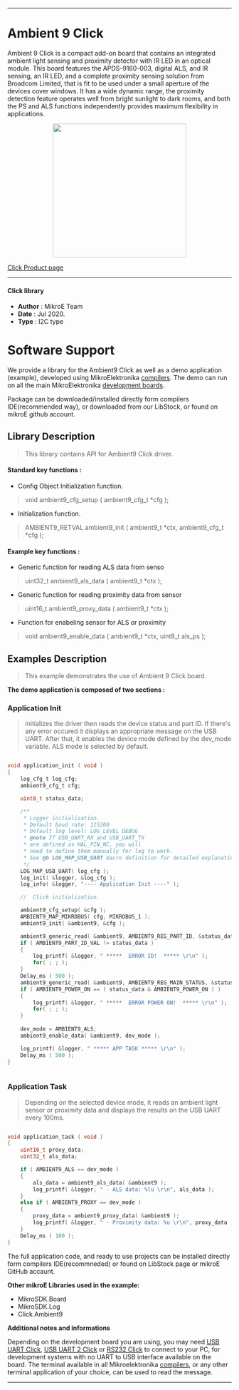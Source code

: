 
---
# Ambient 9 Click

Ambient 9 Click is a compact add-on board that contains an integrated ambient light sensing and proximity detector with IR LED in an optical module. This board features the APDS-9160-003, digital ALS, and IR sensing, an IR LED, and a complete proximity sensing solution from Broadcom Limited, that is fit to be used under a small aperture of the devices cover windows. It has a wide dynamic range, the proximity detection feature operates well from bright sunlight to dark rooms, and both the PS and ALS functions independently provides maximum flexibility in applications.

<p align="center">
  <img src="https://download.mikroe.com/images/click_for_ide/ambient9_click.png" height=300px>
</p>


[Click Product page](https://www.mikroe.com/ambient-9-click)

---


#### Click library 

- **Author**        : MikroE Team
- **Date**          : Jul 2020.
- **Type**          : I2C type


# Software Support

We provide a library for the Ambient9 Click 
as well as a demo application (example), developed using MikroElektronika 
[compilers](https://shop.mikroe.com/compilers). 
The demo can run on all the main MikroElektronika [development boards](https://shop.mikroe.com/development-boards).

Package can be downloaded/installed directly form compilers IDE(recommended way), or downloaded from our LibStock, or found on mikroE github account. 

## Library Description

> This library contains API for Ambient9 Click driver.

#### Standard key functions :

- Config Object Initialization function.
> void ambient9_cfg_setup ( ambient9_cfg_t *cfg ); 
 
- Initialization function.
> AMBIENT9_RETVAL ambient9_init ( ambient9_t *ctx, ambient9_cfg_t *cfg );

#### Example key functions :

- Generic function for reading ALS data from senso
> uint32_t ambient9_als_data ( ambient9_t *ctx );
 
- Generic function for reading proximity data from sensor
> uint16_t ambient9_proxy_data ( ambient9_t *ctx );

- Function for enabeling sensor for ALS or proximity
> void ambient9_enable_data ( ambient9_t *ctx, uint8_t als_ps );

## Examples Description

> This example demonstrates the use of Ambient 9 Click board.

**The demo application is composed of two sections :**

### Application Init 

> Initializes the driver then reads the device status and part ID. If there's any error occured 
> it displays an appropriate message on the USB UART. After that, it enables the device mode
> defined by the dev_mode variable. ALS mode is selected by default.

```c

void application_init ( void )
{
    log_cfg_t log_cfg;
    ambient9_cfg_t cfg;

    uint8_t status_data;

    /** 
     * Logger initialization.
     * Default baud rate: 115200
     * Default log level: LOG_LEVEL_DEBUG
     * @note If USB_UART_RX and USB_UART_TX 
     * are defined as HAL_PIN_NC, you will 
     * need to define them manually for log to work. 
     * See @b LOG_MAP_USB_UART macro definition for detailed explanation.
     */
    LOG_MAP_USB_UART( log_cfg );
    log_init( &logger, &log_cfg );
    log_info( &logger, "---- Application Init ----" );

    //  Click initialization.

    ambient9_cfg_setup( &cfg );
    AMBIENT9_MAP_MIKROBUS( cfg, MIKROBUS_1 );
    ambient9_init( &ambient9, &cfg );

    ambient9_generic_read( &ambient9, AMBIENT9_REG_PART_ID, &status_data, 1 );
    if ( AMBIENT9_PART_ID_VAL != status_data )
    {
        log_printf( &logger, " *****  ERROR ID!  ***** \r\n" );
        for( ; ; );
    }
    Delay_ms ( 500 );
    ambient9_generic_read( &ambient9, AMBIENT9_REG_MAIN_STATUS, &status_data, 1 );
    if ( AMBIENT9_POWER_ON == ( status_data & AMBIENT9_POWER_ON ) )
    {
        log_printf( &logger, " *****  ERROR POWER ON!  ***** \r\n" );
        for( ; ; );
    }
    
    dev_mode = AMBIENT9_ALS;
    ambient9_enable_data( &ambient9, dev_mode );  

    log_printf( &logger, " ***** APP TASK ***** \r\n" );
    Delay_ms ( 500 );
}
  
```

### Application Task

> Depending on the selected device mode, it reads an ambient light sensor or proximity data and 
> displays the results on the USB UART every 100ms.

```c

void application_task ( void )
{
    uint16_t proxy_data;
    uint32_t als_data;

    if ( AMBIENT9_ALS == dev_mode )
    {
        als_data = ambient9_als_data( &ambient9 );
        log_printf( &logger, " - ALS data: %lu \r\n", als_data );
    }
    else if ( AMBIENT9_PROXY == dev_mode )
    {
        proxy_data = ambient9_proxy_data( &ambient9 );
        log_printf( &logger, " - Proximity data: %u \r\n", proxy_data );
    }
    Delay_ms ( 100 );
} 

```

The full application code, and ready to use projects can be  installed directly form compilers IDE(recommneded) or found on LibStock page or mikroE GitHub accaunt.

**Other mikroE Libraries used in the example:** 

- MikroSDK.Board
- MikroSDK.Log
- Click.Ambient9

**Additional notes and informations**

Depending on the development board you are using, you may need 
[USB UART Click](https://shop.mikroe.com/usb-uart-click), 
[USB UART 2 Click](https://shop.mikroe.com/usb-uart-2-click) or 
[RS232 Click](https://shop.mikroe.com/rs232-click) to connect to your PC, for 
development systems with no UART to USB interface available on the board. The 
terminal available in all Mikroelektronika 
[compilers](https://shop.mikroe.com/compilers), or any other terminal application 
of your choice, can be used to read the message.



---
